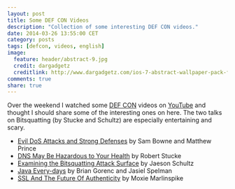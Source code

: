 ```yaml
---
layout: post
title: Some DEF CON Videos
description: "Collection of some interesting DEF CON videos."
date: 2014-03-26 13:55:00 CET
category: posts
tags: [defcon, videos, english]
image:
  feature: header/abstract-9.jpg
  credit: dargadgetz
  creditlink: http://www.dargadgetz.com/ios-7-abstract-wallpaper-pack-for-iphone-5-and-ipod-touch-retina/
comments: true
share: true
---
```


Over the weekend I watched some [DEF CON](https://www.defcon.org) videos on [YouTube](https://www.youtube.com/user/DEFCONConference/videos) and thought I should share some of the interesting ones on here. The two talks on Bitsquatting (by Stucke and Schultz) are especially entertaining and scary.

* [Evil DoS Attacks and Strong Defenses](https://www.youtube.com/watch?v=4BPibf6C35E) by Sam Bowne and Matthew Prince
* [DNS May Be Hazardous to Your Health](https://www.youtube.com/watch?v=yQqWzHKDnTI) by Robert Stucke
* [Examining the Bitsquatting Attack Surface](https://www.youtube.com/watch?v=3QgRD1enaMw) by Jaeson Schultz
* [Java Every-days](https://www.youtube.com/watch?v=noNcfyxnTh0) by Brian Gorenc and Jasiel Spelman
* [SSL And The Future Of Authenticity](https://www.youtube.com/watch?v=pDmj_xe7EIQ) by Moxie Marlinspike
